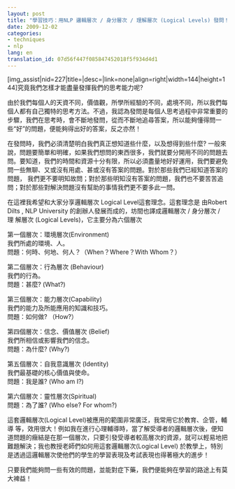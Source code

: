 ```yaml
---
layout: post
title: "學習技巧：用NLP 邏輯層次 / 身分層次 / 理解層次 (Logical Levels) 發問！ "
date: 2009-12-02
categories:
- techniques
- nlp
lang: en
translation_id: 07d56f447f085847452018f5f934d4d1
---
```

<!--break-->
<p>[img_assist|nid=227|title=|desc=|link=none|align=right|width=144|height=144]究竟我們怎樣才能盡量發揮我們的思考能力呢? </p>

<p>由於我們每個人的天資不同，價值觀，所學所經驗的不同，處境不同，所以我們每個人都有自己獨特的思考方法。不過，我認為發問是每個人思考過程中非常重要的步驟，我們在思考時，會不斷地發問，從而不斷地追尋答案，所以能夠懂得問一些“好”的問題，便能夠得出好的答案，反之亦然！ </p>

<p>在發問時，我們必須清楚明白我們真正想知道些什麼，以及想得到些什麼? 一般來說，問題要簡單和明確，如果我們想問的東西很多，我們就要分開用不同的問題去問。要知道，我們的時間和資源十分有限，所以必須盡量地好好運用，我們要避免問一些無聊、又或沒有用處、甚或沒有答案的問題。對於那些我們已經知道答案的問題， 我們更不要明知故問；對於那些明知沒有答案的問題，我們也不要苦苦追問；對於那些對解決問題沒有幫助的事情我們更不要多此一問。 </p>

<p>在這裡我希望和大家分享邏輯層次 Logical Level這套理念。這套理念是 由Robert
Dilts , NLP University 的創辦人發展而成的，坊間也譯成邏輯層次 / 身分層次 / 理
解層次 (Logical Levels)，它主要分為六個層次</p>

<p>第一個層次：環境層次(Environment) <br/>
我們所處的環境、人。 <br/>
問題：何時、何地、何人？（When？Where？With Whom？）</p>

<p>第二個層次：行為層次 (Behaviour) <br/>
我們的行為。 <br/>
問題：甚麼? (What?)</p>

<p>第三個層次：能力層次(Capability)<br/>
我們的能力及所能應用的知識和技巧。<br/>
問題：如何做? （How?）</p>

<p>第四個層次：信念、價值層次 (Belief) <br/>
我們所相信或影響我們的信念。<br/>
問題：為什麼?  (Why?)</p>

<p>第五個層次：自我意識層次 (Identity) <br/>
我們最基礎的核心價值與使命。 <br/>
問題：我是誰? (Who am I?)</p>

<p>第六個層次：靈性層次(Spiritual) <br/>
問題：為了誰? (Who else? For whom?)</p>

<p>這套邏輯層次(Logical Level)被應用的範圍非常廣泛，我常用它於教育、企管，輔導 等，效用很大！例如我在進行心理輔導時，當了解受導者的邏輯層次後，便知道問題的癥結是在那一個層次，只要引發受導者較高層次的資源，就可以輕易地把難題解決；我也教授老師們如何用這套邏輯層次(Logical Level) 於教學上，特別是透過這邏輯層次使他們的學生的學習表現及考試表現也得著極大的進步！</p>

<p>只要我們能夠問一些有效的問題，並能對症下藥，我們便能夠在學習的路途上有莫大裨益！ </p>
